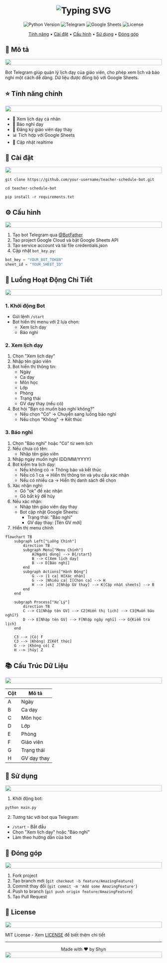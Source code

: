 <div align="center">
  <h1>
    <img src="https://readme-typing-svg.herokuapp.com?font=Fira+Code&weight=500&size=40&pause=1000&color=3498DB&center=true&vCenter=true&random=false&width=500&lines=Telegram+Bot+Qu%E1%BA%A3n+L%C3%BD;L%E1%BB%8Bch+D%E1%BA%A1y+Gi%C3%A1o+Vi%C3%AAn" alt="Typing SVG" />
  </h1>

  <p align="center">
    <img src="https://img.shields.io/badge/Python-3.8+-blue.svg" alt="Python Version">
    <img src="https://img.shields.io/badge/Telegram-Bot-blue.svg" alt="Telegram">
    <img src="https://img.shields.io/badge/Google-Sheets-green.svg" alt="Google Sheets">
    <img src="https://img.shields.io/badge/License-MIT-yellow.svg" alt="License">
  </p>

  <p align="center">
    <a href="#tính-năng-chính">Tính năng</a> •
    <a href="#cài-đặt">Cài đặt</a> •
    <a href="#cấu-hình">Cấu hình</a> •
    <a href="#sử-dụng">Sử dụng</a> •
    <a href="#đóng-góp">Đóng góp</a>
  </p>
</div>

## 📝 Mô tả

<div align="center">
  <img src="https://i.imgur.com/dBaSKWF.gif" height="20" width="100%">
</div>

Bot Telegram giúp quản lý lịch dạy của giáo viên, cho phép xem lịch và báo nghỉ một cách dễ dàng. Dữ liệu được đồng bộ với Google Sheets.

## ⭐ Tính năng chính

<div align="center">
  <img src="https://i.imgur.com/dBaSKWF.gif" height="20" width="100%">
</div>

- 📅 Xem lịch dạy cá nhân
- 🔔 Báo nghỉ dạy
- 👥 Đăng ký giáo viên dạy thay
- 📊 Tích hợp với Google Sheets
- 🔄 Cập nhật realtime

## 🔧 Cài đặt

<div align="center">
  <img src="https://i.imgur.com/dBaSKWF.gif" height="20" width="100%">
</div>

```
git clone https://github.com/your-username/teacher-schedule-bot.git

cd teacher-schedule-bot

pip install -r requirements.txt
```

## ⚙️ Cấu hình

<div align="center">
  <img src="https://i.imgur.com/dBaSKWF.gif" height="20" width="100%">
</div>

1. Tạo bot Telegram qua [@BotFather](https://t.me/botfather)
2. Tạo project Google Cloud và bật Google Sheets API
3. Tạo service account và tải file credentials.json
4. Cập nhật `bot_key.py`:
```python
bot_key = "YOUR_BOT_TOKEN"
sheet_id = "YOUR_SHEET_ID"
```

## 🔄 Luồng Hoạt Động Chi Tiết

<div align="center">
  <img src="https://i.imgur.com/dBaSKWF.gif" height="20" width="100%">
</div>

### 1. Khởi động Bot
- Gửi lệnh `/start` 
- Bot hiển thị menu với 2 lựa chọn:
  + Xem lịch dạy
  + Báo nghỉ

### 2. Xem lịch dạy
1. Chọn "Xem lịch dạy"
2. Nhập tên giáo viên
3. Bot hiển thị thông tin:
   - Ngày
   - Ca dạy
   - Môn học
   - Lớp
   - Phòng
   - Trạng thái
   - GV dạy thay (nếu có)
4. Bot hỏi "Bạn có muốn báo nghỉ không?"
   - Nếu chọn "Có" -> Chuyển sang luồng báo nghỉ
   - Nếu chọn "Không" -> Kết thúc

### 3. Báo nghỉ
1. Chọn "Báo nghỉ" hoặc "Có" từ xem lịch
2. Nếu chưa có tên:
   - Nhập tên giáo viên
3. Nhập ngày muốn nghỉ (DD/MM/YYYY)
4. Bot kiểm tra lịch dạy:
   - Nếu không có -> Thông báo và kết thúc
   - Nếu có 1 ca -> Hiển thị thông tin và yêu cầu xác nhận
   - Nếu có nhiều ca -> Hiển thị danh sách để chọn
5. Xác nhận nghỉ:
   - Gõ "ok" để xác nhận
   - Gõ bất kỳ để hủy
6. Nếu xác nhận:
   - Nhập tên giáo viên dạy thay
   - Bot cập nhật Google Sheets:
     + Trạng thái: "Báo nghỉ"
     + GV dạy thay: [Tên GV mới]
7. Hiển thị menu chính

```mermaid
flowchart TB
    subgraph Left["Luồng Chính"]
        direction TB
        subgraph Menu["Menu Chính"]
            A[Người dùng] --> B{/start}
            B --> C[Xem lịch dạy]
            B --> D[Báo nghỉ]
        end
        subgraph Actions["Hành Động"]
            G --> |1 ca| H[Xác nhận]
            G --> |Nhiều ca| I[Chọn ca] --> H
            H --> |ok| J[Nhập GV thay] --> K[Cập nhật sheets] --> B
        end
    end

    subgraph Process["Xử Lý"]
        direction TB
        C --> C1[Nhập tên GV] --> C2[Hiển thị lịch] --> C3{Muốn báo nghỉ?}
        D --> E[Nhập tên GV] --> F[Nhập ngày nghỉ] --> G{Kiểm tra lịch}
    end

    C3 --> |Có| F
    C3 --> |Không| Z[Kết thúc]
    G --> |Không có| Z
    H --> |hủy| Z
```

## 📚 Cấu Trúc Dữ Liệu

<div align="center">
  <img src="https://i.imgur.com/dBaSKWF.gif" height="20" width="100%">
</div>

| Cột | Mô tả |
|-----|--------|
| A | Ngày |
| B | Ca dạy |
| C | Môn học |
| D | Lớp |
| E | Phòng |
| F | Giáo viên |
| G | Trạng thái |
| H | GV dạy thay |

## 🚀 Sử dụng

<div align="center">
  <img src="https://i.imgur.com/dBaSKWF.gif" height="20" width="100%">
</div>

1. Khởi động bot:
```bash
python main.py
```

2. Tương tác với bot qua Telegram:
- `/start` - Bắt đầu
- Chọn "Xem lịch dạy" hoặc "Báo nghỉ"
- Làm theo hướng dẫn của bot

## 🤝 Đóng góp

<div align="center">
  <img src="https://i.imgur.com/dBaSKWF.gif" height="20" width="100%">
</div>

1. Fork project
2. Tạo branch mới (`git checkout -b feature/AmazingFeature`)
3. Commit thay đổi (`git commit -m 'Add some AmazingFeature'`)
4. Push to branch (`git push origin feature/AmazingFeature`)
5. Tạo Pull Request

## 📝 License

<div align="center">
  <img src="https://i.imgur.com/dBaSKWF.gif" height="20" width="100%">
</div>

MIT License - Xem [LICENSE](LICENSE) để biết thêm chi tiết

---
<div align="center">
  Made with ❤️ by Shyn
  <img src="https://i.imgur.com/dBaSKWF.gif" height="20" width="100%">
</div>

